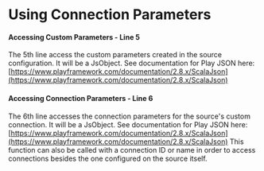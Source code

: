 # Using Connection Parameters

#### Accessing Custom Parameters - Line 5

The 5th line access the custom parameters created in the source configuration. It will be a JsObject. See documentation for Play JSON here: [https://www.playframework.com/documentation/2.8.x/ScalaJson](https://www.playframework.com/documentation/2.8.x/ScalaJson)

#### Accessing Connection Parameters - Line 6

The 6th line accesses the connection parameters for the source's custom connection. It will be a JsObject. See documentation for Play JSON here: [https://www.playframework.com/documentation/2.8.x/ScalaJson](https://www.playframework.com/documentation/2.8.x/ScalaJson) This function can also be called with a connection ID or name in order to access connections besides the one configured on the source itself. 

